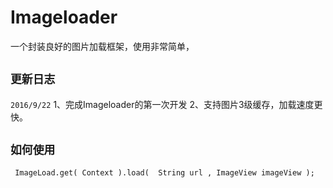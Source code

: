 # Imageloader
一个封装良好的图片加载框架，使用非常简单，

## `更新日志`

`2016/9/22`
1、完成Imageloader的第一次开发
2、支持图片3级缓存，加载速度更快。

## `如何使用`
```
 ImageLoad.get( Context ).load(  String url , ImageView imageView );
```